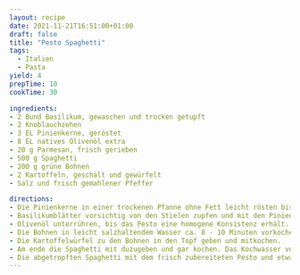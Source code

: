 ```yaml
---
layout: recipe
date: 2021-11-21T16:51:00+01:00
draft: false
title: "Pesto Spaghetti"
tags:
  - Italien
  - Pasta
yield: 4
prepTime: 10
cookTime: 30

ingredients:
- 2 Bund Basilikum, gewaschen und trocken getupft
- 2 Knoblauchzehen
- 3 EL Pinienkerne, geröstet
- 8 EL natives Olivenöl extra
- 20 g Parmesan, frisch gerieben
- 500 g Spaghetti
- 200 g grüne Bohnen
- 2 Kartoffeln, geschält und gewürfelt
- Salz und frisch gemahlener Pfeffer

directions:
- Die Pinienkerne in einer trockenen Pfanne ohne Fett leicht rösten bis sie goldbraun sind.
- Basilikumblätter vorsichtig von den Stielen zupfen und mit den Pinienkernen und Knoblauchzehen im Mörser zu einer groben Paste verarbeiten.
- Olivenöl unterrühren, bis das Pesto eine homogene Konsistenz erhält.
- Die Bohnen in leicht salzhaltendem Wasser ca. 8 - 10 Minuten vorkochen.
- Die Kartoffelwürfel zu den Bohnen in den Topf geben und mitkochen.
- Am ende die Spaghetti mit duzugeben und gar kochen. Das Kochwasser vor dem Abgießen aufbewahren.
- Die abgetropften Spaghetti mit dem frisch zubereiteten Pesto und etwas Spaghettenwasser vermengen. Bei Bedarf etwas mehr Nudelwasser zugeben bis die gewünschte cremige Konsistenz erreicht ist.
---
```


